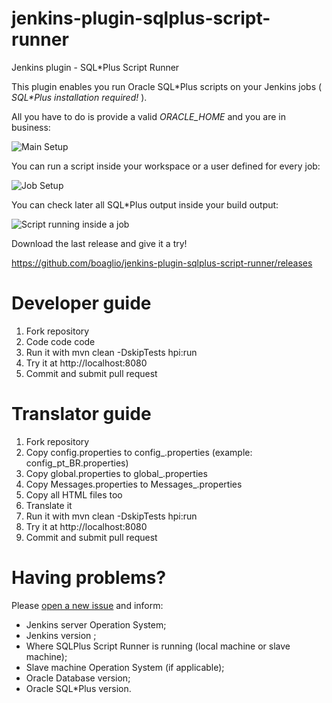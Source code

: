# jenkins-plugin-sqlplus-script-runner
Jenkins plugin - SQL*Plus Script Runner

This plugin enables you run Oracle SQL\*Plus scripts on your Jenkins jobs ( _SQL\*Plus installation required!_ ).

All you have to do is provide a valid *ORACLE_HOME* and you are in business:

![Main Setup](https://github.com/boaglio/jenkins-plugin-sqlplus-script-runner/raw/master/shots/main-setup.png)

You can run a script inside your workspace or a user defined for every job:

![Job Setup](https://github.com/boaglio/jenkins-plugin-sqlplus-script-runner/raw/master/shots/setup-by-project.png)

You can check later all SQL*Plus output inside your build output:

![Script running inside a job](https://github.com/boaglio/jenkins-plugin-sqlplus-script-runner/raw/master/shots/script-running.png)

Download the last release and give it a try!

https://github.com/boaglio/jenkins-plugin-sqlplus-script-runner/releases

# Developer guide

1. Fork repository
2. Code code code
3. Run it with  mvn clean -DskipTests hpi:run
4. Try it at http://localhost:8080
5. Commit and submit pull request

# Translator guide

1. Fork repository
2. Copy config.properties to config_<lang>.properties (example: config_pt_BR.properties)
3. Copy global.properties to global_<lang>.properties
4. Copy Messages.properties to Messages_<lang>.properties
5. Copy all HTML files too
6. Translate it
7. Run it with  mvn clean -DskipTests hpi:run
8. Try it at http://localhost:8080
9. Commit and submit pull request

# Having problems?

Please [open a new issue](https://github.com/jenkinsci/sqlplus-script-runner-plugin/issues/new)  and inform:

- Jenkins server Operation System;
- Jenkins version ;
- Where SQLPlus Script Runner is running (local machine or slave machine);
- Slave machine Operation System (if applicable);
- Oracle Database version;
- Oracle SQL*Plus version.

